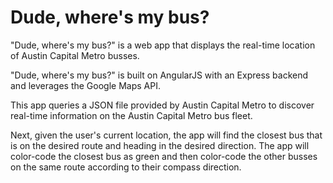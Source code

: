 # Dude, where's my bus?

"Dude, where's my bus?" is a web app that displays the real-time location
of Austin Capital Metro busses.

"Dude, where's my bus?" is built on AngularJS with an Express backend
and leverages the Google Maps API.

This app queries a JSON file provided by Austin Capital Metro to
discover real-time information on the Austin Capital Metro bus
fleet.

Next, given the user's current location, the app will find
the closest bus that is on the desired route and heading in
the desired direction.  The app will color-code the closest
bus as green and then color-code the other busses on the same
route according to their compass direction.



